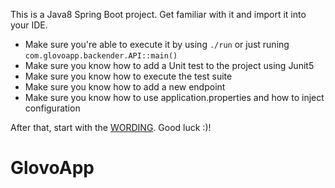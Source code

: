 This is a Java8 Spring Boot project. Get familiar with it and import it into your IDE.

- Make sure you're able to execute it by using `./run` or just runing `com.glovoapp.backender.API::main()`
- Make sure you know how to add a Unit test to the project using Junit5
- Make sure you know how to execute the test suite
- Make sure you know how to add a new endpoint
- Make sure you know how to use application.properties and how to inject configuration

After that, start with the [WORDING](./WORDING.md). Good luck :)!


# GlovoApp

